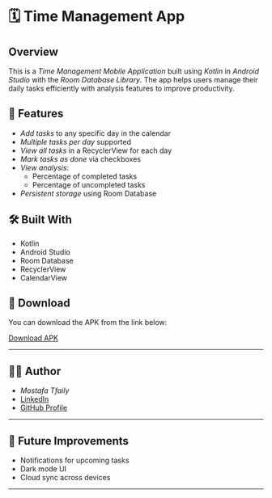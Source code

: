 # 🗓 Time Management App

## Overview

This is a *Time Management Mobile Application* built using *Kotlin* in *Android Studio* with the *Room Database Library*. The app helps users manage their daily tasks efficiently with analysis features to improve productivity.

## 📱 Features

- *Add tasks* to any specific day in the calendar
- *Multiple tasks per day* supported
- *View all tasks* in a RecyclerView for each day
- *Mark tasks as done* via checkboxes
- *View analysis*:
  - Percentage of completed tasks
  - Percentage of uncompleted tasks
- *Persistent storage* using Room Database

## 🛠 Built With

- Kotlin
- Android Studio
- Room Database
- RecyclerView
- CalendarView

## 🔗 Download

You can download the APK from the link below:

[Download APK](https://drive.google.com/file/d/1tqu7UQanF06gMpZoF-Y-va-8GedOtRAM/view?usp=drive_link)

---

## 👨‍💻 Author

- *Mostafa Tfaily*
- [LinkedIn](https://www.linkedin.com/in/mostafa-tfaily-129547297?utm_source=share&utm_campaign=share_via&utm_content=profile&utm_medium=ios_app)
- [GitHub Profile](https://github.com/mostafa-tf)

---

## 🚀 Future Improvements

- Notifications for upcoming tasks
- Dark mode UI
- Cloud sync across devices

---